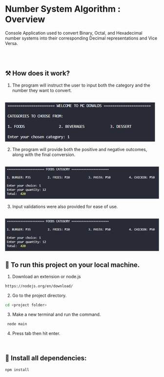 # Number System Algorithm : Overview
Console Application used to convert Binary, Octal, and Hexadecimal number systems into their corresponding Decimal representations and Vice Versa.

<br>
<br>

## ⚒ How does it work?

1. The program will instruct the user to input both the category and the number they want to convert.

<br>

<img src='https://github.com/robin-dc/Javascript-POS-System/blob/main/images/pos_Step1.png'>

<br>

2. The program will provide both the positive and negative outcomes, along with the final conversion.

<br>

<img src='https://github.com/robin-dc/Javascript-POS-System/blob/main/images/pos_Step2.png'>

<br>

3. Input validations were also provided for ease of use.

<br>

<img src='https://github.com/robin-dc/Javascript-POS-System/blob/main/images/pos_Step2.png'>

<br>

## 🚀 To run this project on your local machine.

1. Download an extension or node.js
```sh
https://nodejs.org/en/download/
```
2. Go to the project directory.
```sh
cd <project folder>
```
3. Make a new terminal and run the command.
```sh
 node main
 ```
4. Press tab then hit enter.

<br>

## 🚀 Install all dependencies:
```sh
npm install
```

